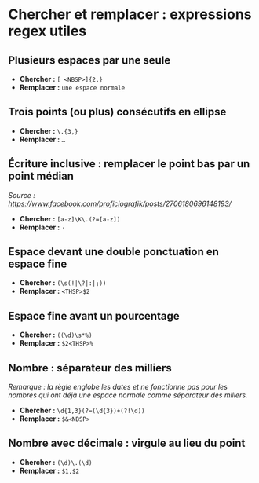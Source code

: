 # Chercher et remplacer : expressions regex utiles

## Plusieurs espaces par une seule

- **Chercher :** `[ <NBSP>]{2,}`
- **Remplacer :** `une espace normale`

## Trois points (ou plus) consécutifs en ellipse

- **Chercher :** `\.{3,}`
- **Remplacer :** `…`

## Écriture inclusive : remplacer le point bas par un point médian

_Source : https://www.facebook.com/proficiografik/posts/2706180696148193/_

- **Chercher :** `[a-z]\K\.(?=[a-z])`
- **Remplacer :** `·`

## Espace devant une double ponctuation en espace fine

- **Chercher :** `(\s(!|\?|:|;))`
- **Remplacer :** `<THSP>$2`

## Espace fine avant un pourcentage

- **Chercher :** `((\d)\s*%)`
- **Remplacer :** `$2<THSP>%`

## Nombre : séparateur des milliers

_Remarque : la règle englobe les dates et ne fonctionne pas pour les nombres qui ont déjà une espace normale comme séparateur des millers._

- **Chercher :** `\d{1,3}(?=(\d{3})+(?!\d))`
- **Remplacer :** `$&<NBSP>`

## Nombre avec décimale : virgule au lieu du point

- **Chercher :** `(\d)\.(\d)`
- **Remplacer :** `$1,$2`
